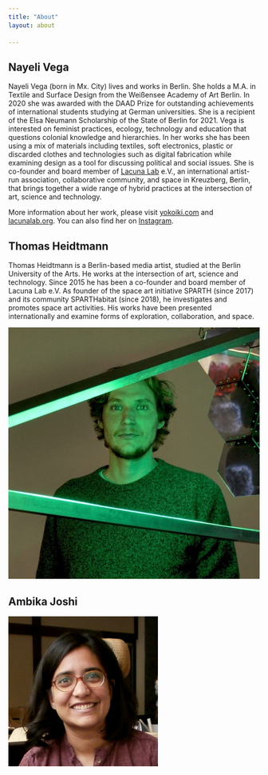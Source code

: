 ```yaml
---
title: "About"
layout: about

---
```


## Nayeli Vega
Nayeli Vega (born in Mx. City) lives and works in Berlin. She holds a M.A. in Textile and Surface Design from the Weißensee Academy of Art Berlin. In 2020 she was awarded with the DAAD Prize for outstanding achievements of international students studying at German universities. She is a recipient of the Elsa Neumann Scholarship of the State of Berlin for 2021. Vega is interested on feminist practices, ecology, technology and education that questions colonial knowledge and hierarchies. In her works she has been using a mix of materials including textiles, soft electronics, plastic or discarded clothes and technologies such as digital fabrication while examining design as a tool for discussing political and social issues. She is co-founder and board member of [Lacuna Lab](https://lacunalab.org/) e.V., an international artist-run association, collaborative community, and space in Kreuzberg, Berlin, that brings together a wide range of hybrid practices at the intersection of art, science and technology.

More information about her work, please visit [yokoiki.com](https://yokoiki.com) and [lacunalab.org](https://lacunalab.org/). You can also find her on [Instagram](https://www.instagram.com/yokoikilab/).

## Thomas Heidtmann

Thomas Heidtmann is a Berlin-based media artist, studied at the Berlin University of the Arts. He works at the intersection of art, science and technology. Since 2015 he has been a co-founder and board member of Lacuna Lab e.V. As founder of the space art initiative SPARTH (since 2017) and its community SPARTHabitat (since 2018), he investigates and promotes space art activities. His works have been presented internationally and examine forms of exploration, collaboration, and space.

![Thomas](/assets//8D0C96F9-847C-43CC-AC88-E4DC28264CE3.jpeg)

## Ambika Joshi
![Ambika](/assets/ambika-joshi.jpg)
